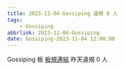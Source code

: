 ```yaml
---
title: 2023-11-04-Gossiping 違規 0 人
tags:
    - Gossiping
abbrlink: 2023-11-04-Gossiping
date: Gossiping-2023-11-04 12:00:00
---
```

Gossiping 板 [板規連結](https://www.ptt.cc/bbs/Gossiping/M.1637425085.A.07D.html)
昨天違規 0 人
